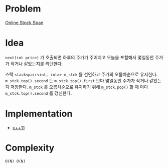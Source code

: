 # Problem

[Online Stock Span
](https://leetcode.com/problems/online-stock-span/submissions/)

# Idea

`next(int price)` 가 호출되면 하루의 주가가 주어지고 오늘을 포함해서
몇일동안 주가가 작거나 같았는지를 리턴한다.

스택 `stack<pair<int, int>> m_stck` 를 선언하고 주가의 오름차순으로
유지한다. `m_stck.top().second` 는 `m_stck.top().first` 보다 몇일동안
주가가 작거나 같았는지 저장한다. `m_stck` 를 오름차순으로 유지하기
위해 `m_stck.pop()` 할 때 마다 `m_stck.top().second` 를 갱신한다.

# Implementation

* [c++11](a.cpp)

# Complexity

```
O(N) O(N)
```
